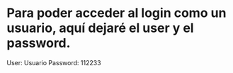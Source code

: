 # Para poder acceder al login como un usuario, aquí dejaré el user y el password. 

User: Usuario
Password: 112233
